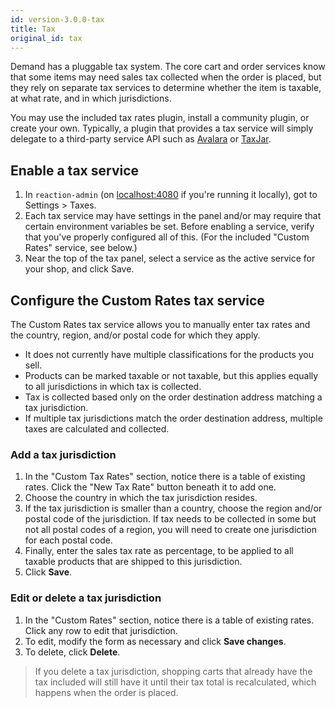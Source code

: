 ```yaml
---
id: version-3.0.0-tax
title: Tax
original_id: tax
---
```


Demand has a pluggable tax system. The core cart and order services know that some items may need sales tax collected when the order is placed, but they rely on separate tax services to determine whether the item is taxable, at what rate, and in which jurisdictions.

You may use the included tax rates plugin, install a community plugin, or create your own. Typically, a plugin that provides a tax service will simply delegate to a third-party service API such as [Avalara](https://www.avalara.com) or [TaxJar](https://www.taxjar.com/).

## Enable a tax service

1. In `reaction-admin` (on [localhost:4080](http://localhost:4080) if you're running it locally), got to Settings > Taxes.
2. Each tax service may have settings in the panel and/or may require that certain environment variables be set. Before enabling a service, verify that you've properly configured all of this. (For the included "Custom Rates" service, see below.)
3. Near the top of the tax panel, select a service as the active service for your shop, and click Save.

## Configure the Custom Rates tax service

The Custom Rates tax service allows you to manually enter tax rates and the country, region, and/or postal code for which they apply.
- It does not currently have multiple classifications for the products you sell.
- Products can be marked taxable or not taxable, but this applies equally to all jurisdictions in which tax is collected.
- Tax is collected based only on the order destination address matching a tax jurisdiction.
- If multiple tax jurisdictions match the order destination address, multiple taxes are calculated and collected.

### Add a tax jurisdiction

1. In the "Custom Tax Rates" section, notice there is a table of existing rates. Click the "New Tax Rate" button beneath it to add one.
2. Choose the country in which the tax jurisdiction resides.
3. If the tax jurisdiction is smaller than a country, choose the region and/or postal code of the jurisdiction. If tax needs to be collected in some but not all postal codes of a region, you will need to create one jurisdiction for each postal code.
4. Finally, enter the sales tax rate as percentage, to be applied to all taxable products that are shipped to this jurisdiction.
5. Click **Save**.

### Edit or delete a tax jurisdiction

1. In the "Custom Rates" section, notice there is a table of existing rates. Click any row to edit that jurisdiction.
2. To edit, modify the form as necessary and click **Save changes**.
3. To delete, click **Delete**.

> If you delete a tax jurisdiction, shopping carts that already have the tax included will still have it until their tax total is recalculated, which happens when the order is placed.
